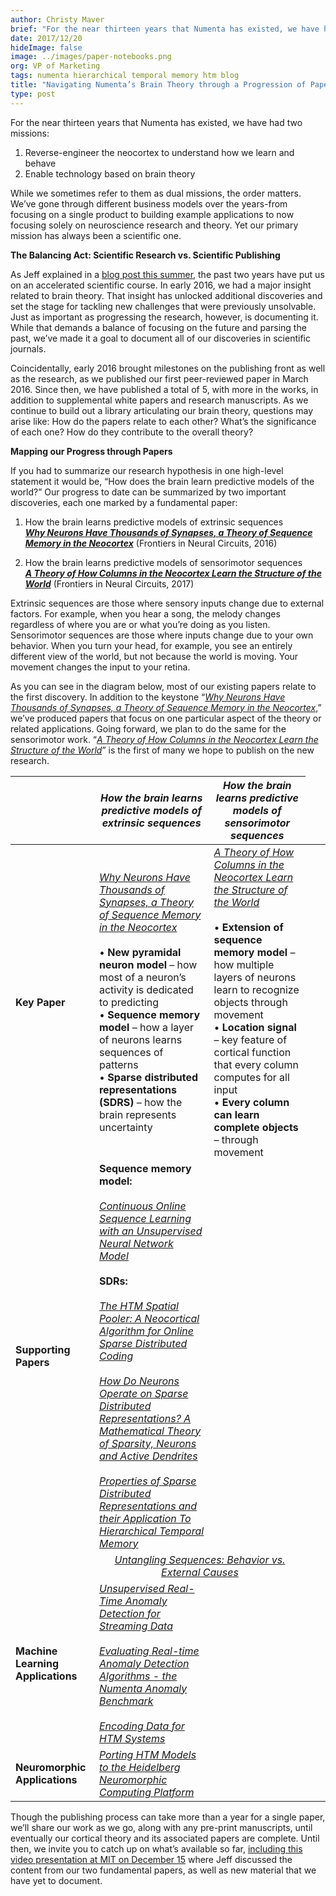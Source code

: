 ```yaml
---
author: Christy Maver
brief: "For the near thirteen years that Numenta has existed, we have had two missions:  1)	Reverse-engineer the neocortex to understand how we learn and behave, 2)	Enable technology based on brain theory. While we sometimes refer to them as dual missions, the order matters. We’ve gone through different business models over the years-from focusing on a single product to building example applications to now focusing solely on neuroscience research and theory. Yet our primary mission has always been a scientific one."
date: 2017/12/20
hideImage: false
image: ../images/paper-notebooks.png
org: VP of Marketing
tags: numenta hierarchical temporal memory htm blog
title: "Navigating Numenta’s Brain Theory through a Progression of Papers"
type: post
---
```


For the near thirteen years that Numenta has existed, we have had two missions:  
1.	Reverse-engineer the neocortex to understand how we learn and behave
2.	Enable technology based on brain theory

While we sometimes refer to them as dual missions, the order matters. We’ve gone through different business models over the years-from focusing on a single product to building example applications to now focusing solely on neuroscience research and theory. Yet our primary mission has always been a scientific one.

**The Balancing Act: Scientific Research vs. Scientific Publishing**

As Jeff explained in a [blog post this summer](https://numenta.com/blog/2017/07/18/Numenta-Research-FY-2018/), the past two years have put us on an accelerated scientific course. In early 2016, we had a major insight related to brain theory. That insight has unlocked additional discoveries and set the stage for tackling new challenges that were previously unsolvable. Just as important as progressing the research, however, is documenting it.  While that demands a balance of focusing on the future and parsing the past, we’ve made it a goal to document all of our discoveries in scientific journals.

Coincidentally, early 2016 brought milestones on the publishing front as well as the research, as we published our first peer-reviewed paper in March 2016.  Since then, we have published a total of 5, with more in the works, in addition to supplemental white papers and research manuscripts. As we continue to build out a library articulating our brain theory, questions may arise like: How do the papers relate to each other? What’s the significance of each one?  How do they contribute to the overall theory?

**Mapping our Progress through Papers**

If you had to summarize our research hypothesis in one high-level statement it would be, “How does the brain learn predictive models of the world?”  Our progress to date can be summarized by two important discoveries, each one marked by a fundamental paper:

1)	How the brain learns predictive models of extrinsic sequences  
***[Why Neurons Have Thousands of Synapses, a Theory of Sequence Memory in the Neocortex](https://numenta.com/papers/why-neurons-have-thousands-of-synapses-theory-of-sequence-memory-in-neocortex/)*** (Frontiers in Neural Circuits, 2016)

2)	How the brain learns predictive models of sensorimotor sequences  
***[A Theory of How Columns in the Neocortex Learn the Structure of the World](https://numenta.com/papers/a-theory-of-how-columns-in-the-neocortex-enable-learning-the-structure-of-the-world/)*** (Frontiers in Neural Circuits, 2017)

Extrinsic sequences are those where sensory inputs change due to external factors. For example, when you hear a song, the melody changes regardless of where you are or what you’re doing as you listen.  Sensorimotor sequences are those where inputs change due to your own behavior.  When you turn your head, for example, you see an entirely different view of the world, but not because the world is moving. Your movement changes the input to your retina.  

As you can see in the diagram below, most of our existing papers relate to the first discovery.  In addition to the keystone “*[Why Neurons Have Thousands of Synapses, a Theory of Sequence Memory in the Neocortex](https://numenta.com/papers/why-neurons-have-thousands-of-synapses-theory-of-sequence-memory-in-neocortex/)*,” we’ve produced papers that focus on one particular aspect of the theory or related applications.  Going forward, we plan to do the same for the sensorimotor work.  “*[A Theory of How Columns in the Neocortex Learn the Structure of the World](https://numenta.com/papers/a-theory-of-how-columns-in-the-neocortex-enable-learning-the-structure-of-the-world/)*” is the first of many we hope to publish on the new research.  

|   | *How the brain learns predictive models of extrinsic sequences* | *How the brain learns predictive models of sensorimotor sequences* |
| - |------------------------------------------ | ------------------------------------------ |
| **Key Paper** | *[Why Neurons Have Thousands of Synapses, a Theory of Sequence Memory in the Neocortex](https://numenta.com/papers/why-neurons-have-thousands-of-synapses-theory-of-sequence-memory-in-neocortex/)* <br/><br/> •	**New pyramidal neuron model** – how most of a neuron’s activity is dedicated to predicting <br/> •	**Sequence memory model** – how a layer of neurons learns sequences of patterns <br/> •	**Sparse distributed representations (SDRS)** – how the brain represents uncertainty |	*[A Theory of How Columns in the Neocortex Learn the Structure of the World](https://numenta.com/papers/a-theory-of-how-columns-in-the-neocortex-enable-learning-the-structure-of-the-world/)* <br/><br/> •	**Extension of sequence memory model** – how multiple layers of neurons learn to recognize objects through movement <br/> •	**Location signal** – key feature of cortical function that every column computes for all input <br/> •	**Every column can learn complete objects** – through movement |
| **Supporting Papers** | **Sequence memory model:** <br/><br/> *[Continuous Online Sequence Learning with an Unsupervised Neural Network Model](https://numenta.com/papers/continuous-online-sequence-learning-with-an-unsupervised-neural-network-model/)*	<br/><br/> **SDRs:** <br/><br/> *[The HTM Spatial Pooler: A Neocortical Algorithm for Online Sparse Distributed Coding](http://bit.ly/theHTMSP)* <br/><br/> *[How Do Neurons Operate on Sparse Distributed Representations? A Mathematical Theory of Sparsity, Neurons and Active Dendrites](http://arxiv.org/abs/1601.00720)* <br/><br/> *[Properties of Sparse Distributed Representations and their Application To Hierarchical Temporal Memory](http://arxiv.org/abs/1503.07469)* |      |
| <td colspan=2 align=center> *[Untangling Sequences: Behavior vs. External Causes](https://doi.org/10.1101/190678)* |
| **Machine Learning Applications** | *[Unsupervised Real-Time Anomaly Detection for Streaming Data](https://numenta.com/papers/unsupervised-real-time-anomaly-detection-for-streaming-data/)*	<br/><br/> *[Evaluating Real-time Anomaly Detection Algorithms - the Numenta Anomaly Benchmark](http://arxiv.org/abs/1510.03336)* <br/><br/> *[Encoding Data for HTM Systems](http://arxiv.org/abs/1602.05925)* |     |
| **Neuromorphic Applications** | *[Porting HTM Models to the Heidelberg Neuromorphic Computing Platform](http://arxiv.org/abs/1505.02142)* |    |   |

Though the publishing process can take more than a year for a single paper, we’ll share our work as we go, along with any pre-print manuscripts, until eventually our cortical theory and its associated papers are complete.  Until then, we invite you to catch up on what’s available so far, [including this video presentation at MIT on December 15](https://cbmm.mit.edu/video/have-we-missed-half-what-neocortex-does-allocentric-location-basis-perception) where Jeff discussed the content from our two fundamental papers, as well as new material that we have yet to document.

